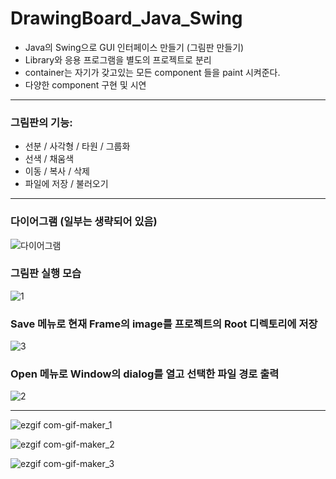 # DrawingBoard_Java_Swing
- Java의 Swing으로 GUI 인터페이스 만들기 (그림판 만들기)
- Library와 응용 프로그램을 별도의 프로젝트로 분리
- container는 자기가 갖고있는 모든 component 들을 paint 시켜준다.
- 다양한 component 구현 및 시연
---------------------------------
### 그림판의 기능:
- 선분 / 사각형 / 타원 / 그룹화
- 선색 / 채움색
- 이동 / 복사 / 삭제
- 파일에 저장 / 불러오기
---------------------------------
### 다이어그램 (일부는 생략되어 있음)
![다이어그램](https://user-images.githubusercontent.com/81701212/176686737-f6040cdf-b51f-47a4-86ef-ff878fafdf4e.png)

### 그림판 실행 모습
![1](https://user-images.githubusercontent.com/81701212/175512485-5c8238f3-e363-4f09-8ed6-92e2ca8a339d.png)

### Save 메뉴로 현재 Frame의 image를 프로젝트의 Root 디렉토리에 저장
![3](https://user-images.githubusercontent.com/81701212/175512494-346e46d3-d343-425d-a681-eeb9b4112908.png)

### Open 메뉴로 Window의 dialog를 열고 선택한 파일 경로 출력
![2](https://user-images.githubusercontent.com/81701212/175512490-b7cb37a6-5b0f-488d-ba19-69f4f07e8ea1.png)

---------------------------------

![ezgif com-gif-maker_1](https://user-images.githubusercontent.com/81701212/176682276-3d5ff667-3293-488d-8b20-4409f7b6492b.gif)

![ezgif com-gif-maker_2](https://user-images.githubusercontent.com/81701212/176682246-8fe17456-3c5f-44d1-9f39-6283b78844c4.gif)

![ezgif com-gif-maker_3](https://user-images.githubusercontent.com/81701212/176682217-f33d3519-a8ad-478b-b2a4-38bd6a852a56.gif)
